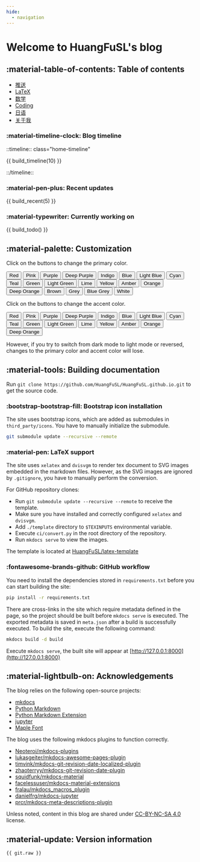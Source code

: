 ```yaml
---
hide:
  - navigation
---
```


# Welcome to HuangFuSL's blog

## :material-table-of-contents: Table of contents

* [推送](notes/2020.md)
* [LaTeX](latex/index.md)
* [数学](math/index.md)
* [Coding](coding/index.md)
* [日语](japanese/index.md)
* [关于我](about.md)

### :material-timeline-clock: Blog timeline

::timeline:: class="home-timeline"

{{ build_timeline(10) }}

::/timeline::

### :material-pen-plus: Recent updates

{{ build_recent(5) }}

### :material-typewriter: Currently working on

{{ build_todo() }}

## :material-palette: Customization

Click on the buttons to change the primary color.

<div id="color-button">
<button data-md-color-primary="red">Red</button>
<button data-md-color-primary="pink">Pink</button>
<button data-md-color-primary="purple">Purple</button>
<button data-md-color-primary="deep-purple">Deep Purple</button>
<button data-md-color-primary="indigo">Indigo</button>
<button data-md-color-primary="blue">Blue</button>
<button data-md-color-primary="light-blue">Light Blue</button>
<button data-md-color-primary="cyan">Cyan</button>
<button data-md-color-primary="teal">Teal</button>
<button data-md-color-primary="green">Green</button>
<button data-md-color-primary="light-green">Light Green</button>
<button data-md-color-primary="lime">Lime</button>
<button data-md-color-primary="yellow">Yellow</button>
<button data-md-color-primary="amber">Amber</button>
<button data-md-color-primary="orange">Orange</button>
<button data-md-color-primary="deep-orange">Deep Orange</button>
<button data-md-color-primary="brown">Brown</button>
<button data-md-color-primary="grey">Grey</button>
<button data-md-color-primary="blue-grey">Blue Grey</button>
<button data-md-color-primary="white">White</button>
</div>

<script>
  var buttons = document.querySelectorAll("button[data-md-color-primary]");
  Array.prototype.forEach.call(buttons, function(button) {
    button.addEventListener("click", function() {
      document.body.dataset.mdColorPrimary = this.dataset.mdColorPrimary;
      localStorage.setItem("data-md-color-primary",this.dataset.mdColorPrimary);
    })
  })
</script>

Click on the buttons to change the accent color.

<div id="color-button">
<button data-md-color-accent="red">Red</button>
<button data-md-color-accent="pink">Pink</button>
<button data-md-color-accent="purple">Purple</button>
<button data-md-color-accent="deep-purple">Deep Purple</button>
<button data-md-color-accent="indigo">Indigo</button>
<button data-md-color-accent="blue">Blue</button>
<button data-md-color-accent="light-blue">Light Blue</button>
<button data-md-color-accent="cyan">Cyan</button>
<button data-md-color-accent="teal">Teal</button>
<button data-md-color-accent="green">Green</button>
<button data-md-color-accent="light-green">Light Green</button>
<button data-md-color-accent="lime">Lime</button>
<button data-md-color-accent="yellow">Yellow</button>
<button data-md-color-accent="amber">Amber</button>
<button data-md-color-accent="orange">Orange</button>
<button data-md-color-accent="deep-orange">Deep Orange</button>
</div>

<script>
  var buttons = document.querySelectorAll("button[data-md-color-accent]");
  Array.prototype.forEach.call(buttons, function(button) {
    button.addEventListener("click", function() {
      document.body.dataset.mdColorAccent = this.dataset.mdColorAccent;
      var icons = document.querySelectorAll(".gt-container .gt-avatar img[data-md-color-accent]");
      for (icon of icons)
        icon.dataset["mdColorAccent"] = this.dataset.mdColorAccent;
      localStorage.setItem("data-md-color-accent",this.dataset.mdColorAccent);
    })
  })
  document.getElementsByClassName('md-nav__title')[1].click()
</script>

However, if you try to switch from dark mode to light mode or reversed, changes
to the primary color and accent color will lose.

## :material-tools: Building documentation

Run `git clone https://github.com/HuangFuSL/HuangFuSL.github.io.git` to get the
source code.

### :bootstrap-bootstrap-fill: Bootstrap icon installation

The site uses bootstrap icons, which are added as submodules in
`third_party/icons`. You have to manually initialize the submodule.

```bash
git submodule update --recursive --remote
```

### :material-pen: LaTeX support

The site uses `xelatex` and `dvisvgm` to render tex document to SVG images
embedded in the markdown files. However, as the SVG images are ignored by
`.gitignore`, you have to manually perform the conversion.

For GitHub repository clones:

* Run `git submodule update --recursive --remote` to receive the template.
* Make sure you have installed and correctly configured `xelatex` and `dvisvgm`.
* Add `./template` directory to `$TEXINPUTS` environmental variable.
* Execute `ci/convert.py` in the root directory of the repository.
* Run `mkdocs serve` to view the images.

The template is located at [HuangFuSL/latex-template](https://github.com/HuangFuSL/latex-template)

### :fontawesome-brands-github: GitHub workflow

You need to install the dependencies stored in `requirements.txt` before you can
 start building the site:

```bash
pip install -r requirements.txt
```

There are cross-links in the site which require metadata defined in the page,
so the project should be built before `mkdocs serve` is executed. The exported
metadata is saved in `meta.json` after a build is successfully executed. To
build the site, execute the following command:

```bash
mkdocs build -d build
```

Execute `mkdocs serve`, the built site will appear at [http://127.0.0.1:8000](http://127.0.0.1:8000)

## :material-lightbulb-on: Acknowledgements

The blog relies on the following open-source projects:

* [mkdocs](https://github.com/mkdocs/mkdocs)
* [Python Markdown](https://github.com/Python-Markdown/markdown)
* [Python Markdown Extension](https://github.com/facelessuser/pymdown-extensions)
* [jupyter](https://github.com/jupyter/jupyter)
* [Maple Font](https://github.com/subframe7536/maple-font)

The blog uses the following mkdocs plugins to function correctly.

* [Neoteroi/mkdocs-plugins](https://github.com/Neoteroi/mkdocs-plugins)
* [lukasgeiter/mkdocs-awesome-pages-plugin](https://github.com/lukasgeiter/mkdocs-awesome-pages-plugin)
* [timvink/mkdocs-git-revision-date-localized-plugin](https://github.com/timvink/mkdocs-git-revision-date-localized-plugin)
* [zhaoterryy/mkdocs-git-revision-date-plugin](https://github.com/zhaoterryy/mkdocs-git-revision-date-plugin)
* [squidfunk/mkdocs-material](https://github.com/squidfunk/mkdocs-material)
* [facelessuser/mkdocs-material-extensions](https://github.com/facelessuser/mkdocs-material-extensions)
* [fralau/mkdocs_macros_plugin](https://github.com/fralau/mkdocs_macros_plugin)
* [danielfrg/mkdocs-jupyter](https://github.com/danielfrg/mkdocs-jupyter)
* [prcr/mkdocs-meta-descriptions-plugin](https://github.com/prcr/mkdocs-meta-descriptions-plugin)

Unless noted, content in this blog are shared under [CC-BY-NC-SA 4.0](http://creativecommons.org/licenses/by-nc-sa/4.0/) license.

## :material-update: Version information

```text
{{ git.raw }}
```
